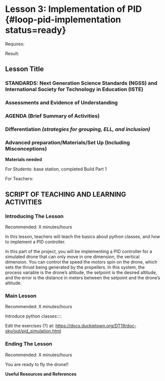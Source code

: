 # Lesson 3: Implementation of PID {#loop-pid-implementation status=ready}

<div class='requirements' markdown='1'>

Requires: 

Result: 

</div>

## Lesson Title


### STANDARDS: Next Generation Science Standards (NGSS) and International Society for Technology in Education (ISTE)



### Assessments and Evidence of Understanding


### AGENDA (Brief Summary of Activities)


### Differentiation _(strategies for grouping, ELL, and inclusion)_


### Advanced preparation/Materials/Set Up (Including Misconceptions)

**Materials needed**

For Students: base station, completed Build Part 1

For Teachers:


## SCRIPT OF TEACHING AND LEARNING ACTIVITIES


### Introducing The Lesson

Recommended: X minutes/hours

In this lesson, teachers will teach the basics about python classes, and how to implement a PID controller. 


In this part of the project, you will be implementing a PID controller for a simulated drone that can only move in one dimension, the vertical dimension. You can control the speed the motors spin on the drone, which sets the thrust being generated by the propellers. In this system, the process variable is the drone’s altitude, the setpoint is the desired altitude, and the error is the distance in meters between the setpoint and the drone’s altitude. 

### Main Lesson

Recommended: X minutes/hours

Introduce python classes::::

Edit the exercises (?) at: https://docs.duckietown.org/DT19/doc-sky/out/pid_simulation.html

### Ending The Lesson

Recommended: X minutes/hours

You are ready to fly the drone!!

**Useful Resources and References**

